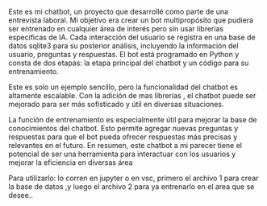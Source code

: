 Este es mi chatbot, un proyecto que desarrollé como parte de una entrevista laboral. Mi objetivo era crear un bot multipropósito que pudiera ser entrenado en cualquier área de interés pero sin usar librerias especificas de IA.
Cada interacción del usuario se registra en una base de datos sqlite3 para su posterior análisis, incluyendo la información del usuario, preguntas y respuestas. 
El bot está programado en Python y consta de dos etapas: la etapa principal del chatbot y un código para su entrenamiento.

Este es solo un ejemplo sencillo, pero la funcionalidad del chatbot es altamente escalable. 
Con la adición de mas librerias , el chatbot puede ser mejorado para ser más sofisticado y útil en diversas situaciones.

La función de entrenamiento es especialmente útil para mejorar la base de conocimientos del chatbot.
Esto permite agregar nuevas preguntas y respuestas para que el bot pueda ofrecer respuestas más precisas y relevantes en el futuro. 
En resumen, este chatbot a mi parecer tiene el potencial de ser una herramienta  para interactuar con los usuarios y mejorar la eficiencia en diversas área 

Para utilizarlo: lo corren en jupyter o en vsc, primero el archivo 1 para crear la base de datos ,y luego el archivo 2 para ya entrenarlo en el area que se desee.. 
